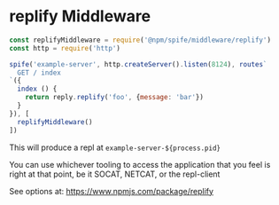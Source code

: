 # replify Middleware

```javascript
const replifyMiddleware = require('@npm/spife/middleware/replify')
const http = require('http')

spife('example-server', http.createServer().listen(8124), routes`
  GET / index
`({
  index () {
    return reply.replify('foo', {message: 'bar'})
  }
}), [
  replifyMiddleware()
])
```

This will produce a repl at `example-server-${process.pid}`

You can use whichever tooling to access the application that you feel
is right at that point, be it SOCAT, NETCAT, or the repl-client

See options at: https://www.npmjs.com/package/replify
